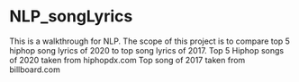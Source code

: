 # NLP_songLyrics
This is a walkthrough for NLP. 
The scope of this project is to compare top 5 hiphop song lyrics of 2020 to top song lyrics of 2017.
Top 5 Hiphop songs of 2020 taken from hiphopdx.com
Top song of 2017 taken from billboard.com

